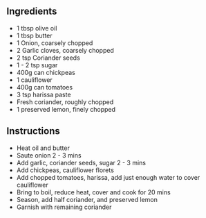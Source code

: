 ## Ingredients
- 1 tbsp olive oil
- 1 tbsp butter
- 1 Onion, coarsely chopped
- 2 Garlic cloves, coarsely chopped
- 2 tsp Coriander seeds
- 1 - 2 tsp sugar
- 400g can chickpeas
- 1 cauliflower
- 400g can tomatoes
- 3 tsp harissa paste
- Fresh coriander, roughly chopped
- 1 preserved lemon, finely chopped

## Instructions
- Heat oil and butter
- Saute onion 2 - 3 mins
- Add garlic, coriander seeds, sugar 2 - 3 mins
- Add chickpeas, cauliflower florets
- Add chopped tomatoes, harissa, add just enough water to cover cauliflower
- Bring to boil, reduce heat, cover and cook for 20 mins
- Season, add half coriander, and preserved lemon
- Garnish with remaining coriander